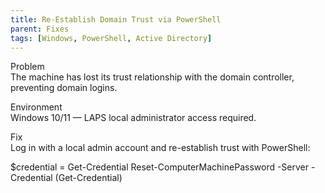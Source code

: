 ```yaml
---
title: Re-Establish Domain Trust via PowerShell
parent: Fixes
tags: [Windows, PowerShell, Active Directory]
---
```


Problem  
The machine has lost its trust relationship with the domain controller, preventing domain logins.

Environment  
Windows 10/11 — LAPS local administrator access required.

Fix  
Log in with a local admin account and re-establish trust with PowerShell:

$credential = Get-Credential
Reset-ComputerMachinePassword -Server <DomainController> -Credential (Get-Credential)
